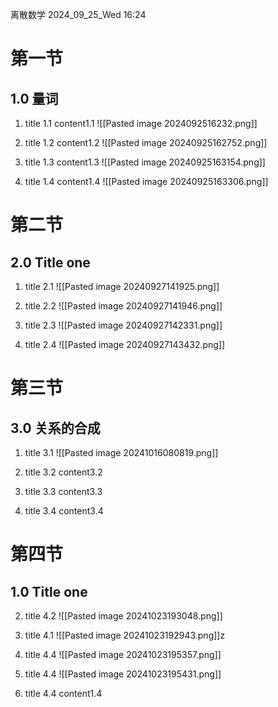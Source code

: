
离散数学
2024_09_25_Wed
16:24

# 第一节

## 1.0 量词
1. title 1.1
	content1.1
	![[Pasted image 2024092516232.png]]
2. title 1.2
	content1.2
	![[Pasted image 20240925162752.png]]
	
3. title 1.3
	content1.3
	![[Pasted image 20240925163154.png]]
	
4. title 1.4
	content1.4
	![[Pasted image 20240925163306.png]]

# 第二节

## 2.0 Title one
1. title 2.1
	![[Pasted image 20240927141925.png]]
	
2. title 2.2
	![[Pasted image 20240927141946.png]]
	
3. title 2.3
	![[Pasted image 20240927142331.png]]
	
4. title 2.4
	![[Pasted image 20240927143432.png]]


# 第三节

## 3.0 关系的合成
1. title 3.1
	![[Pasted image 20241016080819.png]]
	
2. title 3.2
	content3.2
	
3. title 3.3
	content3.3
	
4. title 3.4
	content3.4


# 第四节

## 1.0 Title one
2. title 4.2
	![[Pasted image 20241023193048.png]]
	
1. title 4.1
	![[Pasted image 20241023192943.png]]z
	
4. title 4.4
	![[Pasted image 20241023195357.png]]
	
1. title 4.4
	![[Pasted image 20241023195431.png]]
4. title 4.4
	content1.4


